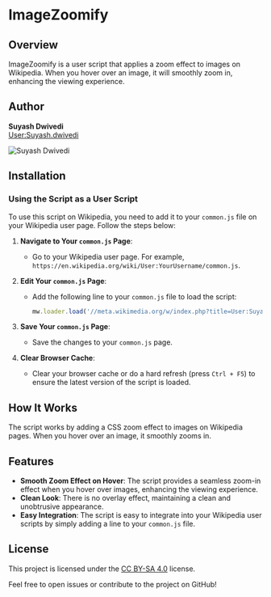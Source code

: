 # ImageZoomify

## Overview
ImageZoomify is a user script that applies a zoom effect to images on Wikipedia. When you hover over an image, it will smoothly zoom in, enhancing the viewing experience.

## Author

**Suyash Dwivedi**  
[User:Suyash.dwivedi](https://meta.wikimedia.org/wiki/User:Suyash.dwivedi)  

![Suyash Dwivedi](https://upload.wikimedia.org/wikipedia/commons/thumb/9/9c/Suyash_Dwivedi_01%28cropped%29.jpg/180px-Suyash_Dwivedi_01%28cropped%29.jpg)  

## Installation

### Using the Script as a User Script
To use this script on Wikipedia, you need to add it to your `common.js` file on your Wikipedia user page. Follow the steps below:

1. **Navigate to Your `common.js` Page**:
   - Go to your Wikipedia user page. For example, `https://en.wikipedia.org/wiki/User:YourUsername/common.js`.

2. **Edit Your `common.js` Page**:
   - Add the following line to your `common.js` file to load the script:
     ```javascript
     mw.loader.load('//meta.wikimedia.org/w/index.php?title=User:Suyash.dwivedi/userscripts/ImageZoomify.js&action=raw&ctype=text/javascript');
     ```

3. **Save Your `common.js` Page**:
   - Save the changes to your `common.js` page.

4. **Clear Browser Cache**:
   - Clear your browser cache or do a hard refresh (press `Ctrl + F5`) to ensure the latest version of the script is loaded.

## How It Works
The script works by adding a CSS zoom effect to images on Wikipedia pages. When you hover over an image, it smoothly zooms in.

## Features
- **Smooth Zoom Effect on Hover**: The script provides a seamless zoom-in effect when you hover over images, enhancing the viewing experience.
- **Clean Look**: There is no overlay effect, maintaining a clean and unobtrusive appearance.
- **Easy Integration**: The script is easy to integrate into your Wikipedia user scripts by simply adding a line to your `common.js` file.

## License

This project is licensed under the [CC BY-SA 4.0](https://creativecommons.org/licenses/by-sa/4.0) license.

Feel free to open issues or contribute to the project on GitHub!

